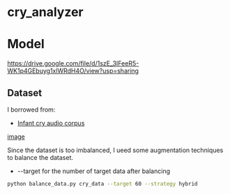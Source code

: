 # cry_analyzer

# Model 
https://drive.google.com/file/d/1szE_3IFeeR5-WK1p4GEbuyg1xlWRdH4O/view?usp=sharing

## Dataset
I borrowed from: 
- [Infant cry audio corpus](https://github.com/gveres/donateacry-corpus)

[image](img/dataset_original.png)

Since the dataset is too imbalanced, I ueed some augmentation techniques to balance the dataset. 
- --target for the number of target data after balancing 

```bash
python balance_data.py cry_data --target 60 --strategy hybrid
```

